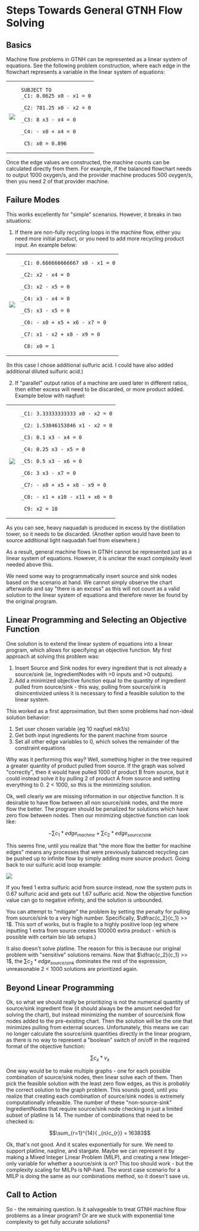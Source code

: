 # Steps Towards General GTNH Flow Solving

## Basics

Machine flow problems in GTNH can be represented as a linear system of equations. See the following problem construction, where each edge in the flowchart represents a variable in the linear system of equations:

<table>
<td>

![](media/simple.png)

</td>
<td>

```
SUBJECT TO
_C1: 0.0625 x0 - x1 = 0

_C2: 781.25 x0 - x2 = 0

_C3: 8 x3 - x4 = 0

_C4: - x0 + x4 = 0

_C5: x0 = 0.896
```

</td>
</table>

Once the edge values are constructed, the machine counts can be calculated directly from them. For example, if the balanced flowchart needs to output 1000 oxygen/s, and the provider machine produces 500 oxygen/s, then you need 2 of that provider machine.

## Failure Modes

This works excellently for "simple" scenarios. However, it breaks in two situations:

1. If there are non-fully recycling loops in the machine flow, either you need more initial product, or you need to add more recycling product input. An example below:

<table>
<td>

![](media/loopGraph.png)

</td>
<td>

```
_C1: 0.666666666667 x0 - x1 = 0

_C2: x2 - x4 = 0

_C3: x2 - x5 = 0

_C4: x3 - x4 = 0

_C5: x3 - x5 = 0

_C6: - x0 + x5 + x6 - x7 = 0

_C7: x1 - x2 + x8 - x9 = 0

_C8: x0 = 1
```

</td>
</table>

(In this case I chose additional sulfuric acid. I could have also added additional diluted sulfuric acid.)

2. If "parallel" output ratios of a machine are used later in different ratios, then either excess will need to be discarded, or more product added. Example below with naqfuel:

<table>
<td>

![](media/naqfuel.png)

</td>
<td>

```
_C1: 3.33333333333 x0 - x2 = 0

_C2: 1.53846153846 x1 - x2 = 0

_C3: 0.1 x3 - x4 = 0

_C4: 0.25 x3 - x5 = 0

_C5: 0.5 x3 - x6 = 0

_C6: 3 x3 - x7 = 0

_C7: - x0 + x5 + x8 - x9 = 0

_C8: - x1 + x10 - x11 + x6 = 0

_C9: x2 = 10
```

</td>
</table>

As you can see, heavy naquadah is produced in excess by the distillation tower, so it needs to be discarded. (Another option would have been to source additional light naquadah fuel from elsewhere.)

As a result, general machine flows in GTNH cannot be represented just as a linear system of equations. However, it is unclear the exact complexity level needed above this.

We need some way to programmatically insert source and sink nodes based on the scenario at hand. We cannot simply observe the chart afterwards and say "there is an excess" as this will not count as a valid solution to the linear system of equations and therefore never be found by the original program.

## Linear Programming and Selecting an Objective Function

One solution is to extend the linear system of equations into a linear program, which allows for specifying an objective function. My first approach at solving this problem was:

1. Insert Source and Sink nodes for every ingredient that is not already a source/sink (ie, IngredientNodes with >0 inputs and >0 outputs).
2. Add a minimized objective function equal to the quantity of ingredient pulled from source/sink - this way, pulling from source/sink is disincentivized unless it is necessary to find a feasible solution to the linear system.

This worked as a first approximation, but then some problems had non-ideal solution behavior:

1. Set user chosen variable (eg 10 naqfuel mk1/s)
2. Get both input ingredients for the parent machine from source
3. Set all other edge variables to 0, which solves the remainder of the constraint equations

Why was it performing this way? Well, something higher in the tree required a greater quantity of product pulled from source. If the graph was solved "correctly", then it would have pulled 1000 of product B from source, but it could instead solve it by pulling 2 of product A from source and setting everything to 0. 2 < 1000, so this is the minimizing solution.

Ok, well clearly we are missing information in our objective function. It is desirable to have flow between all non source/sink nodes, and the more flow the better. The program should be penalized for solutions which have zero flow between nodes. Then our minimizing objective function can look like:

$$-\sum{c_1 * edge_{machine}} + \sum{c_2 * edge_{source/sink}}$$

This seems fine, until you realize that "the more flow the better for machine edges" means any processes that were previously balanced recycling can be pushed up to infinite flow by simply adding more source product. Going back to our sulfuric acid loop example:

![](media/loopGraph.png)

If you feed 1 extra sulfuric acid from source instead, now the system puts in 0.67 sulfuric acid and gets out 1.67 sulfuric acid. Now the objective function value can go to negative infinity, and the solution is unbounded.

You can attempt to "mitigate" the problem by setting the penalty for pulling from source/sink to a very high number. Specifically, $\dfrac{c_2}{c_1} >> 1$. This sort of works, but is fragile to a highly positive loop (eg where inputting 1 extra from source creates 100000 extra product - which is possible with certain bio lab setups.)

It also doesn't solve platline. The reason for this is because our original problem with "sensitive" solutions remains. Now that $\dfrac{c_2}{c_1} >> 1$, the $\sum{c_2 * edge_{source/sink}}$ dominates the rest of the expression, unreasonable 2 < 1000 solutions are prioritized again.

## Beyond Linear Programming

Ok, so what we should really be prioritizing is not the numerical quantity of source/sink ingredient flow (it should always be the amount needed for solving the chart), but instead minimizing the number of source/sink flow nodes added to the pre-existing chart. Then the solution will be the one that minimizes pulling from external sources. Unfortunately, this means we can no longer calculate the source/sink quantities directly in the linear program, as there is no way to represent a "boolean" switch of on/off in the required format of the objective function:

$$\sum{c_x * v_x}$$

One way would be to make multiple graphs - one for each possible combination of source/sink nodes, then linear solve each of them. Then pick the feasible solution with the least zero flow edges, as this is probably the correct solution to the graph problem. This sounds good, until you realize that creating each combination of source/sink nodes is extremely computationally infeasible. The number of these "non-source-sink" IngredientNodes that require source/sink node checking in just a limited subset of platline is 14. The number of combinations that need to be checked is:

$$\sum_{r=1}^{14}{ _{n}c_{r}} = 16383$$

Ok, that's not good. And it scales exponentially for sure. We need to support platline, naqline, and stargate. Maybe we can represent it by making a Mixed Integer Linear Problem (MILP), and creating a new Integer-only variable for whether a source/sink is on? This too should work - but the complexity scaling for MILPs is NP-hard. The worst case scenario for a MILP is doing the same as our combinations method, so it doesn't save us.

## Call to Action

So - the remaining question. Is it salvageable to treat GTNH machine flow problems as a linear program? Or are we stuck with exponential time complexity to get fully accurate solutions?